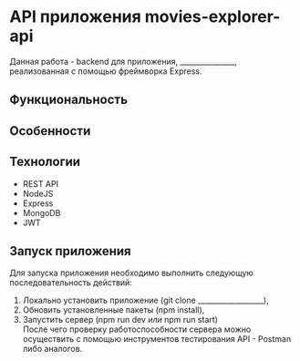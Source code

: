 # API приложения movies-explorer-api    

Данная работа - backend для приложения, _______________, реализованная с помощью фреймворка Express.    

## Функциональность    
<!-- - валидация поступающих запросов,    
- проверка JWT,    
- роутинг, в том числе с помощью динамических роутов, и обработка поступающих запросов, 
- централизованная обработка ошибок (errors/err.js). -->
      
## Особенности        
<!-- - в app.js реализован express-сервер, его запуск обеспечивается на 3000 порту по команде "npm run start",    
- приложение подключено к серверу MongoDB,    
- реализован hot reload с помощью пакета nodemon при запуске приложения по команде "npm run dev",    
- cозданы схема и модель для пользователя и карточки,    
- запросы валидируются на уровне схем, а также при переходе на роуты - с помощью Joi и библиотеки celebrate,     
- все маршруты, кроме страницы регистрации и логина, защищены авторизацией (middlewares/auth.js) через проверку наличия и соотвествия JWT-cookies в запросе,    
- JWT при авторизации сохраняется в cookies (httpOnly = true). -->

## Технологии        
- REST API
- NodeJS    
- Express     
- MongoDB    
- JWT    

## Запуск приложения        
Для запуска приложения необходимо выполнить следующую последовательность действий:    
1. Локально установить приложение (git clone __________________),    
2. Обновить установленные пакеты (npm install),    
3. Запустить сервер (npm run dev _или_ npm run start)      
После чего проверку работоспособности сервера можно осуществить с помощью инструментов тестирования API - Postman либо аналогов. 
